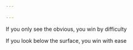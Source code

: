 ```yaml
---
 
---
```


If you only see the obvious, you win by difficulty 

If you look below the surface, you win with ease 
